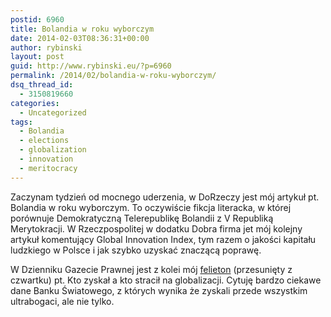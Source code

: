 ```yaml
---
postid: 6960
title: Bolandia w roku wyborczym
date: 2014-02-03T08:36:31+00:00
author: rybinski
layout: post
guid: http://www.rybinski.eu/?p=6960
permalink: /2014/02/bolandia-w-roku-wyborczym/
dsq_thread_id:
  - 3150819660
categories:
  - Uncategorized
tags:
  - Bolandia
  - elections
  - globalization
  - innovation
  - meritocracy
---
```

Zaczynam tydzień od mocnego uderzenia, w DoRzeczy jest mój artykuł pt. Bolandia w roku wyborczym. To oczywiście fikcja literacka, w której porównuje Demokratyczną Telerepublikę Bolandii z V Republiką Merytokracji. W Rzeczpospolitej w dodatku Dobra firma jet mój kolejny artykuł komentujący Global Innovation Index, tym razem o jakości kapitału ludzkiego w Polsce i jak szybko uzyskać znaczącą poprawę.

W Dzienniku Gazecie Prawnej jest z kolei mój [felieton](http://forsal.pl/artykuly/774724,rybinski-kto-stracil-a-kto-zyskal-na-globalizacji.html) (przesunięty z czwartku) pt. Kto zyskał a kto stracił na globalizacji. Cytuję bardzo ciekawe dane Banku Światowego, z których wynika że zyskali przede wszystkim ultrabogaci, ale nie tylko.
